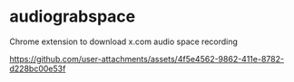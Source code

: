 # audiograbspace
Chrome extension to download x.com audio space recording


https://github.com/user-attachments/assets/4f5e4562-9862-411e-8782-d228bc00e53f

